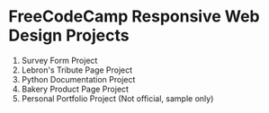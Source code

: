 # FreeCodeCamp Responsive Web Design Projects
1. Survey Form Project
2. Lebron's Tribute Page Project
3. Python Documentation Project
4. Bakery Product Page Project
5. Personal Portfolio Project (Not official, sample only)
